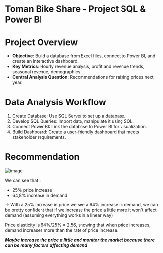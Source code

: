 # Toman Bike Share - Project SQL & Power BI

# Project Overview
- **Objective**: Build a database from Excel files, connect to Power BI, and create an interactive dashboard.
- **Key Metrics**: Hourly revenue analysis, profit and revenue trends, seasonal revenue, demographics.
- **Central Analysis Question**: Recommendations for raising prices next year.

# Data Analysis Workflow
1. Create Database: Use SQL Server to set up a database.
2. Develop SQL Queries: Import data, manipulate it using SQL.
3. Connect Power BI: Link the database to Power BI for visualization.
4. Build Dashboard: Create a user-friendly dashboard that meets stakeholder requirements.

# Recommendation

![image](https://github.com/user-attachments/assets/3902d35f-0b6e-41a3-a55a-2739d5dd0597)

We can see that :
- 25% price increase
- 64,8% increase in demand
 
-> With a 25% increase in price we see a 64% increase in demand, we can be pretty confident that if we increase the price a little more it won't affect demand (assuming everything works in a linear way)

Price elasticity is 64%/25% = 2.56, showing that when price increases, demand increases more than the rate of price increase.

***Maybe increase the price a little and monitor the market because there can be many factors affecting demand***
